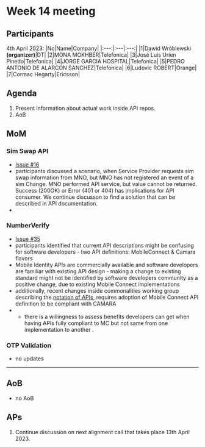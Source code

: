 # Week 14 meeting

## Participants

4th April 2023:
|No|Name|Company|
|:---:|:---|:---:|
|1|Dawid Wróblewski **(organizer)**|DT|
|2|MONA MOKHBER|Telefonica|
|3|José Luis Urien Pinedo|Telefonica|
|4|JORGE GARCIA HOSPITAL|Telefonica|
|5|PEDRO ANTONIO DE ALARCON SANCHEZ|Telefonica|
|6|Ludovic ROBERT|Orange|
|7|Cormac Hegarty|Ericsson|

## Agenda

1. Present information about actual work inside API repos.
2. AoB

## MoM

### Sim Swap API

- [Issue #16](https://github.com/camaraproject/SimSwap/issues/16)
- participants discussed a scenario, when Service Provider requests sim swap information from MNO, but MNO has not registered an event of a sim Change. MNO performed API service, but value cannot be returned. Success (200OK) or Error (401 or 404) has implications for API consumer. We continue discusson to find a solution that can be described in API documentation.
- 
 
### NumberVerify

- [Issue #35](https://github.com/camaraproject/NumberVerification/issues/35)
- participants identified that current API descriptions might be confusing for software developers - two API definitions: MobileConnect & Camara flavors
- Mobile Identity APIs are commercially available and software developers are familiar with existing API design - making a change to existing standard might not be identified by software developers community as a positive change, due to existing Mobile Connect implementations
- additionally, recent changes inside commonalities working group describing the [notation of APIs](https://github.com/camaraproject/WorkingGroups/blob/main/Commonalities/documentation/API-design-guidelines.md#42-inputoutput-resource-definition), requires adoption of Mobile Connect API definition to be compliant with CAMARA
- - there is a willingness to assess benefits developers can get when having APIs fully compliant to MC but not same from one implementation to another .

### OTP Validation

- no updates

-----

## AoB

- no AoB

## APs

1. Continue discussion on next alignment call that takes place 13th April 2023.
